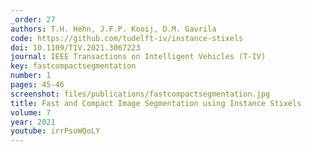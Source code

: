 ```yaml
---
_order: 27
authors: T.H. Hehn, J.F.P. Kooij, D.M. Gavrila
code: https://github.com/tudelft-iv/instance-stixels
doi: 10.1109/TIV.2021.3067223
journal: IEEE Transactions on Intelligent Vehicles (T-IV)
key: fastcompactsegmentation
number: 1
pages: 45-46
screenshot: files/publications/fastcompactsegmentation.jpg
title: Fast and Compact Image Segmentation using Instance Stixels
volume: 7
year: 2021
youtube: irrPsoWQoLY
---
```


